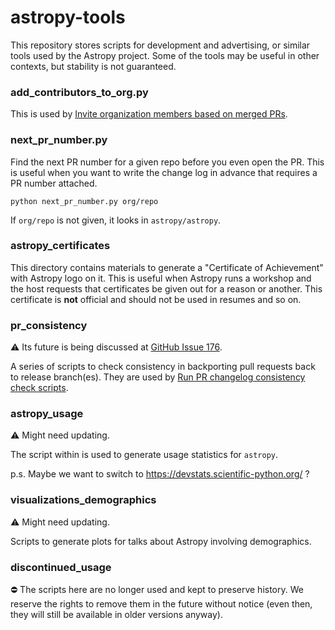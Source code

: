 # astropy-tools

This repository stores scripts for development and advertising,
or similar tools used by the Astropy project. Some of the tools
may be useful in other contexts, but stability is not guaranteed.

### add_contributors_to_org.py

This is used by [Invite organization members based on merged PRs](https://github.com/astropy/astropy-tools/actions/workflows/update_org_members.yml).

### next_pr_number.py

Find the next PR number for a given repo before you even open the PR.
This is useful when you want to write the change log in advance
that requires a PR number attached.

```
python next_pr_number.py org/repo
```

If `org/repo` is not given, it looks in `astropy/astropy`.

### astropy_certificates

This directory contains materials to generate a "Certificate of Achievement"
with Astropy logo on it. This is useful when Astropy runs a workshop
and the host requests that certificates be given out for a reason or another.
This certificate is **not** official and should not be used in resumes and so on.

### pr_consistency

:warning: Its future is being discussed at
[GitHub Issue 176](https://github.com/astropy/astropy-tools/issues/176).

A series of scripts to check consistency in backporting pull requests
back to release branch(es). They are used by
[Run PR changelog consistency check scripts](https://github.com/astropy/astropy-tools/actions/workflows/pr_consistency.yml).

### astropy_usage

:warning: Might need updating.

The script within is used to generate usage statistics for `astropy`.

p.s. Maybe we want to switch to https://devstats.scientific-python.org/ ?

### visualizations_demographics

:warning: Might need updating.

Scripts to generate plots for talks about Astropy involving demographics.

### discontinued_usage

:no_entry: The scripts here are no longer used and kept to preserve history.
We reserve the rights to remove them in the future without notice
(even then, they will still be available in older versions anyway).

